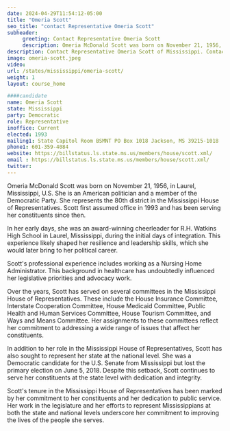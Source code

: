 ```yaml
---
date: 2024-04-29T11:54:12-05:00
title: "Omeria Scott"
seo_title: "contact Representative Omeria Scott"
subheader:
     greeting: Contact Representative Omeria Scott
     description: Omeria McDonald Scott was born on November 21, 1956, in Laurel, Mississippi, U.S. She is an American politician and a member of the Democratic Party. She represents the 80th district in the Mississippi House of Representatives. Scott first assumed office in 1993 and has been serving her constituents since then.
description: Contact Representative Omeria Scott of Mississippi. Contact information for Omeria Scott includes email address, phone number, and mailing address.
image: omeria-scott.jpeg
video:
url: /states/mississippi/omeria-scott/
weight: 1
layout: course_home

####candidate
name: Omeria Scott
state: Mississippi
party: Democratic
role: Representative
inoffice: Current
elected: 1993
mailing1: State Capitol Room BSMNT PO Box 1018 Jackson, MS 39215-1018
phone1: 601-359-4084
website: https://billstatus.ls.state.ms.us/members/house/scott.xml/
email : https://billstatus.ls.state.ms.us/members/house/scott.xml/
twitter: 
---
```

Omeria McDonald Scott was born on November 21, 1956, in Laurel, Mississippi, U.S. She is an American politician and a member of the Democratic Party. She represents the 80th district in the Mississippi House of Representatives. Scott first assumed office in 1993 and has been serving her constituents since then.

In her early days, she was an award-winning cheerleader for R.H. Watkins High School in Laurel, Mississippi, during the initial days of integration. This experience likely shaped her resilience and leadership skills, which she would later bring to her political career.

Scott's professional experience includes working as a Nursing Home Administrator. This background in healthcare has undoubtedly influenced her legislative priorities and advocacy work.

Over the years, Scott has served on several committees in the Mississippi House of Representatives. These include the House Insurance Committee, Interstate Cooperation Committee, House Medicaid Committee, Public Health and Human Services Committee, House Tourism Committee, and Ways and Means Committee. Her assignments to these committees reflect her commitment to addressing a wide range of issues that affect her constituents.

In addition to her role in the Mississippi House of Representatives, Scott has also sought to represent her state at the national level. She was a Democratic candidate for the U.S. Senate from Mississippi but lost the primary election on June 5, 2018. Despite this setback, Scott continues to serve her constituents at the state level with dedication and integrity.

Scott's tenure in the Mississippi House of Representatives has been marked by her commitment to her constituents and her dedication to public service. Her work in the legislature and her efforts to represent Mississippians at both the state and national levels underscore her commitment to improving the lives of the people she serves.

